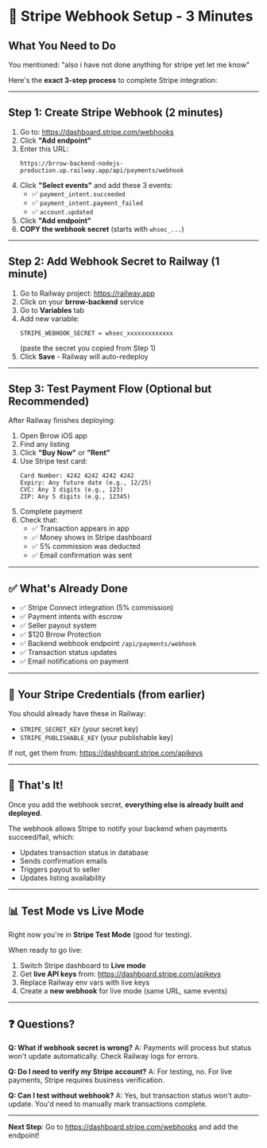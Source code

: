 # 🔗 Stripe Webhook Setup - 3 Minutes

## What You Need to Do

You mentioned: "also i have not done anything for stripe yet let me know"

Here's the **exact 3-step process** to complete Stripe integration:

---

## Step 1: Create Stripe Webhook (2 minutes)

1. Go to: https://dashboard.stripe.com/webhooks
2. Click **"Add endpoint"**
3. Enter this URL:
   ```
   https://brrow-backend-nodejs-production.up.railway.app/api/payments/webhook
   ```
4. Click **"Select events"** and add these 3 events:
   - ✅ `payment_intent.succeeded`
   - ✅ `payment_intent.payment_failed`
   - ✅ `account.updated`
5. Click **"Add endpoint"**
6. **COPY the webhook secret** (starts with `whsec_...`)

---

## Step 2: Add Webhook Secret to Railway (1 minute)

1. Go to Railway project: https://railway.app
2. Click on your **brrow-backend** service
3. Go to **Variables** tab
4. Add new variable:
   ```
   STRIPE_WEBHOOK_SECRET = whsec_xxxxxxxxxxxxx
   ```
   (paste the secret you copied from Step 1)
5. Click **Save** - Railway will auto-redeploy

---

## Step 3: Test Payment Flow (Optional but Recommended)

After Railway finishes deploying:

1. Open Brrow iOS app
2. Find any listing
3. Click **"Buy Now"** or **"Rent"**
4. Use Stripe test card:
   ```
   Card Number: 4242 4242 4242 4242
   Expiry: Any future date (e.g., 12/25)
   CVC: Any 3 digits (e.g., 123)
   ZIP: Any 5 digits (e.g., 12345)
   ```
5. Complete payment
6. Check that:
   - ✅ Transaction appears in app
   - ✅ Money shows in Stripe dashboard
   - ✅ 5% commission was deducted
   - ✅ Email confirmation was sent

---

## ✅ What's Already Done

- ✅ Stripe Connect integration (5% commission)
- ✅ Payment intents with escrow
- ✅ Seller payout system
- ✅ $120 Brrow Protection
- ✅ Backend webhook endpoint `/api/payments/webhook`
- ✅ Transaction status updates
- ✅ Email notifications on payment

---

## 🔐 Your Stripe Credentials (from earlier)

You should already have these in Railway:
- `STRIPE_SECRET_KEY` (your secret key)
- `STRIPE_PUBLISHABLE_KEY` (your publishable key)

If not, get them from: https://dashboard.stripe.com/apikeys

---

## 🚀 That's It!

Once you add the webhook secret, **everything else is already built and deployed**.

The webhook allows Stripe to notify your backend when payments succeed/fail, which:
- Updates transaction status in database
- Sends confirmation emails
- Triggers payout to seller
- Updates listing availability

---

## 📊 Test Mode vs Live Mode

Right now you're in **Stripe Test Mode** (good for testing).

When ready to go live:
1. Switch Stripe dashboard to **Live mode**
2. Get **live API keys** from: https://dashboard.stripe.com/apikeys
3. Replace Railway env vars with live keys
4. Create a **new webhook** for live mode (same URL, same events)

---

## ❓ Questions?

**Q: What if webhook secret is wrong?**
A: Payments will process but status won't update automatically. Check Railway logs for errors.

**Q: Do I need to verify my Stripe account?**
A: For testing, no. For live payments, Stripe requires business verification.

**Q: Can I test without webhook?**
A: Yes, but transaction status won't auto-update. You'd need to manually mark transactions complete.

---

**Next Step**: Go to https://dashboard.stripe.com/webhooks and add the endpoint!
